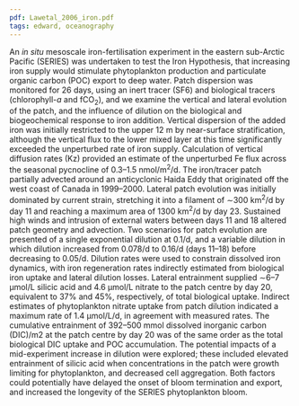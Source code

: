 ```yaml
---
pdf: Lawetal_2006_iron.pdf
tags: edward, oceanography
---
```

An *in situ* mesoscale iron-fertilisation experiment in the eastern sub-Arctic Pacific (SERIES) was undertaken to test the Iron Hypothesis, that increasing iron supply would stimulate phytoplankton production and particulate organic carbon (POC) export to deep water. Patch dispersion was monitored for 26 days, using an inert tracer (SF6) and biological tracers (chlorophyll-*a* and fCO<sub>2</sub>), and we examine the vertical and lateral evolution of the patch, and the influence of dilution on the biological and biogeochemical response to iron addition. Vertical dispersion of the added iron was initially restricted to the upper 12 m by near-surface stratification, although the vertical flux to the lower mixed layer at this time significantly exceeded the unperturbed rate of iron supply. Calculation of vertical diffusion rates (Kz) provided an estimate of the unperturbed Fe flux across the seasonal pycnocline of 0.3–1.5 nmol/m<sup>2</sup>/d. The iron/tracer patch partially advected around an anticyclonic Haida Eddy that originated off the west coast of Canada in 1999–2000. Lateral patch evolution was initially dominated by current strain, stretching it into a filament of ∼300 km<sup>2</sup>/d by day 11 and reaching a maximum area of 1300 km<sup>2</sup>/d by day 23. Sustained high winds and intrusion of external waters between days 11 and 18 altered patch geometry and advection. Two scenarios for patch evolution are presented of a single exponential dilution at 0.1/d, and a variable dilution in which dilution increased from 0.078/d to 0.16/d (days 11–18) before decreasing to 0.05/d. Dilution rates were used to constrain dissolved iron dynamics, with iron regeneration rates indirectly estimated from biological iron uptake and lateral dilution losses. Lateral entrainment supplied ∼6–7 μmol/L silicic acid and 4.6 μmol/L nitrate to the patch centre by day 20, equivalent to 37% and 45%, respectively, of total biological uptake. Indirect estimates of phytoplankton nitrate uptake from patch dilution indicated a maximum rate of 1.4 μmol/L/d, in agreement with measured rates. The cumulative entrainment of 392–500 mmol dissolved inorganic carbon (DIC)/m2 at the patch centre by day 20 was of the same order as the total biological DIC uptake and POC accumulation. The potential impacts of a mid-experiment increase in dilution were explored; these included elevated entrainment of silicic acid when concentrations in the patch were growth limiting for phytoplankton, and decreased cell aggregation. Both factors could potentially have delayed the onset of bloom termination and export, and increased the longevity of the SERIES phytoplankton bloom.
